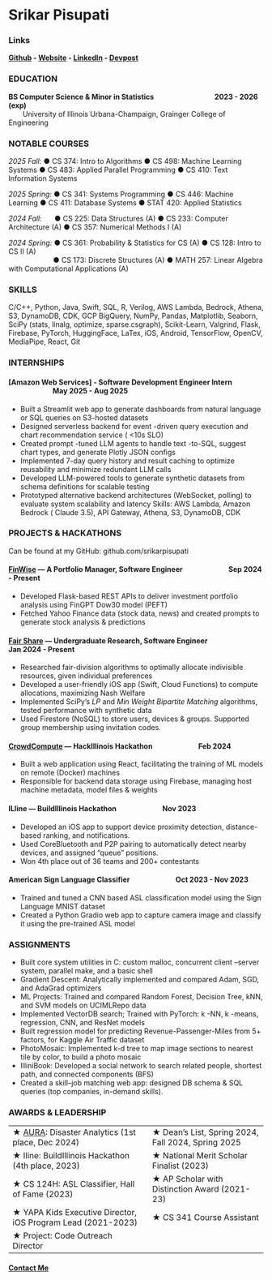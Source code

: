 
# Srikar Pisupati

### Links

**[Github](http://github.com/srikarpisupati) - [Website](https://srikarpisupati.github.io/) - [LinkedIn](http://linkedin.com/in/srikar-pisupati) - [Devpost](http://devpost.com/srikarp)**

### EDUCATION

**BS Computer Science & Minor in Statistics**  &emsp;&emsp;&emsp;&emsp;&emsp;&emsp;&emsp;&emsp; **2023 - 2026 (exp)**
<br>&emsp;&emsp;University of Illinois Urbana-Champaign, Grainger College of Engineering

### NOTABLE COURSES

_2025 Fall:_ ● CS 374: Intro to Algorithms ● CS 498: Machine Learning Systems ● CS 483: Applied Parallel Programming ● CS 410: Text Information Systems

_2025 Spring:_ ● CS 341: Systems Programming ● CS 446: Machine Learning ● CS 411: Database Systems ● STAT 420: Applied Statistics

_2024 Fall:_ &ensp;&emsp;● CS 225: Data Structures (A) ● CS 233: Computer Architecture (A) ● CS 357: Numerical Methods I (A)

_2024 Spring:_ ● CS 361: Probability & Statistics for CS (A) ● CS 128: Intro to CS II (A)
<br>&emsp;&emsp;&emsp;&emsp;&emsp;&emsp;  ● CS 173: Discrete Structures (A) ● MATH 257: Linear Algebra with Computational Applications (A)
  
### SKILLS
C/C++, Python, Java, Swift, SQL, R, Verilog, AWS Lambda, Bedrock, Athena, S3, DynamoDB, CDK, GCP BigQuery, NumPy, Pandas, Matplotlib, Seaborn, SciPy (stats, linalg, optimize, sparse.csgraph), Scikit-Learn, Valgrind, Flask, Firebase, PyTorch, HuggingFace, LaTex, iOS, Android, TensorFlow, OpenCV, MediaPipe, React, Git

### INTERNSHIPS

#### [Amazon Web Services] - Software Development Engineer Intern &emsp;&emsp;&emsp;&emsp;&emsp;&emsp; May 2025 - Aug 2025

* Built a Streamlit web app to generate dashboards from natural language or SQL queries on S3-hosted datasets
* Designed serverless backend for event -driven query execution and chart recommendation service ( <10s SLO)
* Created prompt -tuned LLM agents to handle text -to-SQL, suggest chart types, and generate Plotly JSON configs
* Implemented 7-day query history and result caching to optimize reusability and minimize redundant LLM calls
* Developed LLM-powered tools to generate synthetic datasets from schema definitions for scalable testing
* Prototyped alternative backend architectures (WebSocket, polling) to evaluate system scalability and latency
Skills: AWS Lambda, Amazon Bedrock ( Claude 3.5), API Gateway, Athena, S3, DynamoDB, CDK

### PROJECTS & HACKATHONS

Can be found at my GitHub: github.com/srikarpisupati

#### [FinWise](https://srikarpisupati.github.io/Finwise.pdf) — A Portfolio Manager, Software Engineer &emsp;&emsp;&emsp;&emsp;&emsp;&emsp; Sep 2024 - Present
* Developed Flask-based REST APIs to deliver investment portfolio analysis using FinGPT Dow30 model (PEFT) 
* Fetched Yahoo Finance data (stock data, news) and created prompts to generate stock analysis & predictions

#### [Fair Share](https://srikarpisupati.github.io/FairShare.html) — Undergraduate Research, Software Engineer &emsp;&emsp;&emsp;&emsp;&emsp;&emsp; Jan 2024 - Present
* Researched fair-division algorithms to optimally allocate indivisible resources, given individual preferences
* Developed a user-friendly iOS app (Swift, Cloud Functions) to compute allocations, maximizing Nash Welfare
* Implemented SciPy’s _LP_ and _Min Weight Bipartite Matching_ algorithms, tested performance with synthetic data
* Used Firestore (NoSQL) to store users, devices & groups. Supported group membership using invitation codes.

#### [CrowdCompute](https://devpost.com/software/crowdcompute-nyz3hg) — HackIllinois Hackathon &emsp;&emsp;&emsp;&emsp;&emsp;&emsp; Feb 2024
* Built a web application using React, facilitating the training of ML models on remote (Docker) machines
* Responsible for backend data storage using Firebase, managing host machine metadata, model files & weights

#### ILline — BuildIllinois Hackathon &emsp;&emsp;&emsp;&emsp;&emsp;&emsp; Nov 2023
* Developed an iOS app to support device proximity detection, distance-based ranking, and notifications.
* Used CoreBluetooth and P2P pairing to automatically detect nearby devices, and assigned “queue” positions.
* Won 4th place out of 36 teams and 200+ contestants

#### American Sign Language Classifier &emsp;&emsp;&emsp;&emsp;&emsp;&emsp; Oct 2023 - Nov 2023
* Trained and tuned a CNN based ASL classification model using the Sign Language MNIST dataset
* Created a Python Gradio web app to capture camera image and classify it using the pre-trained ASL model

### ASSIGNMENTS

* Built core system utilities in C: custom malloc, concurrent client –server system, parallel make, and a basic shell
* Gradient Descent: Analytically implemented and compared Adam, SGD, and AdaGrad optimizers
* ML Projects: Trained and compared Random Forest, Decision Tree, kNN, and SVM models on UCIMLRepo data
* Implemented VectorDB search; Trained with PyTorch: k -NN, k -means, regression, CNN, and ResNet models
* Built regression model for predicting Revenue-Passenger-Miles from 5+ factors, for Kaggle Air Traffic dataset
* PhotoMosaic: Implemented k-d tree to map image sections to nearest tile by color, to build a photo mosaic
* IlliniBook: Developed a social network to search related people, shortest path, and connected components (BFS)
* Created a skill–job matching web app: designed DB schema & SQL queries (top companies, in-demand skills).

### AWARDS & LEADERSHIP

|||
|--|--|
| ★ [AURA](https://srikarpisupati.github.io/AURA.pdf): Disaster Analytics (1st place, Dec 2024) | ★ Dean’s List, Spring 2024, Fall 2024, Spring 2025 |
| ★ Iline: BuildIllinois Hackathon (4th place, 2023) | ★ National Merit Scholar Finalist (2023) |
| ★ CS 124H: ASL Classifier, Hall of Fame (2023) | ★ AP Scholar with Distinction Award (2021-23) |
| ★ YAPA Kids Executive Director, iOS Program Lead (2021-2023) | ★ CS 341 Course Assistant | 
| ★ Project: Code Outreach Director |

#### [Contact Me](contact.md)
